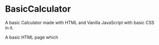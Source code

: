 # BasicCalculator
A basic Calculator made with HTML and Vanilla JavaScript with basic CSS in it.

A basic HTML page which 
